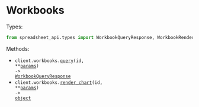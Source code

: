 # Workbooks

Types:

```python
from spreadsheet_api.types import WorkbookQueryResponse, WorkbookRenderChartResponse
```

Methods:

- <code title="post /v1/workbooks/{id}/query">client.workbooks.<a href="./src/spreadsheet_api/resources/workbooks.py">query</a>(id, \*\*<a href="src/spreadsheet_api/types/workbook_query_params.py">params</a>) -> <a href="./src/spreadsheet_api/types/workbook_query_response.py">WorkbookQueryResponse</a></code>
- <code title="post /v1/workbooks/{id}/chart">client.workbooks.<a href="./src/spreadsheet_api/resources/workbooks.py">render_chart</a>(id, \*\*<a href="src/spreadsheet_api/types/workbook_render_chart_params.py">params</a>) -> <a href="./src/spreadsheet_api/types/workbook_render_chart_response.py">object</a></code>
